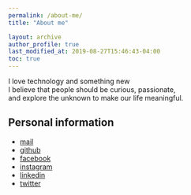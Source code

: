 ```yaml
---
permalink: /about-me/
title: "About me"

layout: archive
author_profile: true
last_modified_at: 2019-08-27T15:46:43-04:00
toc: true
---
```


I love technology and something new <br>
I believe that people should be curious, passionate, <br>
and explore the unknown to make our life meaningful.

## Personal information

* [mail](mailto:martin33156@gmail.com)
* [github](https://github.com/genius92606)
* [facebook](https://www.facebook.com/profile.php?id=100000413662587&ref=bookmarks)
* [instagram](https://www.instagram.com/dream_fall92606/)
* [linkedin](https://www.linkedin.com/in/martin-lee-b02b08135/)
* [twitter](https://twitter.com/genius92606)